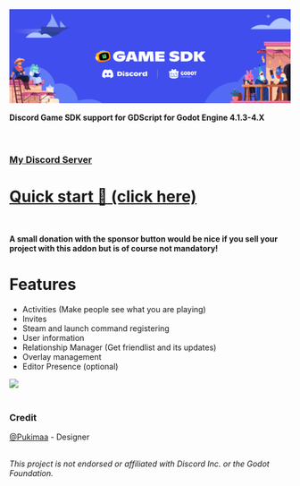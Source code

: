 <img src="/project/assets/Banner.svg" alt="Project Banner" />


**Discord Game SDK support for GDScript for Godot Engine 4.1.3-4.X**
<br><br>
<br />
### [My Discord Server](https://discord.gg/EBdaTefpWy)
# [Quick start :rocket: (click here)](https://vaporvee.com/docs/discord-sdk-godot#quick-start)
<br />

**A small donation with the sponsor button would be nice if you sell your project with this addon but is of course not mandatory!**

# Features
- Activities (Make people see what you are playing)
- Invites
- Steam and launch command registering
- User information
- Relationship Manager (Get friendlist and its updates)
- Overlay management
- Editor Presence (optional)
<img width="600px" src="https://raw.githubusercontent.com/vaporvee/discord-sdk-godot/main/project/assets/GodotEditorPresenceBanner.png">
<br />

<br />

### Credit
[@Pukimaa](https://github.com/pukimaa) - Designer<br>
<br />

*This project is not endorsed or affiliated with Discord Inc. or the Godot Foundation.*
